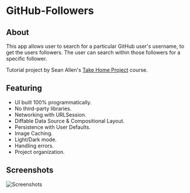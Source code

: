 # GitHub-Followers

## About
This app allows user to search for a particular GitHub user's username, to get the users followers. The user can search within those followers for a specific follower.

Tutorial project by Sean Allen's [Take Home Project](https://seanallen.teachable.com) course.

## Featuring

- UI built 100% programmatically.
- No third-party libraries.
- Networking with URLSession.
- Diffable Data Source & Compositional Layout.
- Persistence with User Defaults.
- Image Caching.
- Light/Dark mode.
- Handling errors.
- Project organization.

## Screenshots
![Screenshots](https://i.ibb.co/YcbQ4bW/mockup.png)
